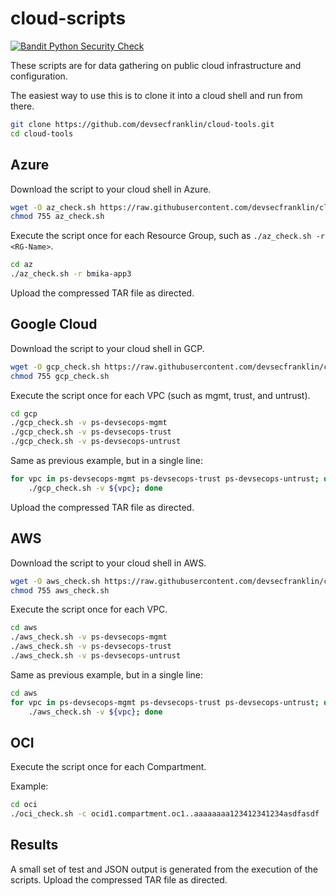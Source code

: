 # cloud-scripts

[![Bandit Python Security Check](https://github.com/devsecfranklin/cloud-tools/actions/workflows/bandit.yml/badge.svg)](https://github.com/devsecfranklin/cloud-tools/actions/workflows/bandit.yml)

These scripts are for data gathering on public cloud infrastructure and configuration.

The easiest way to use this is to clone it into a cloud shell and run from there.

```sh
git clone https://github.com/devsecfranklin/cloud-tools.git
cd cloud-tools
```

## Azure

Download the script to your cloud shell in Azure.

```sh
wget -O az_check.sh https://raw.githubusercontent.com/devsecfranklin/cloud-scripts/main/az/az_check.sh
chmod 755 az_check.sh
```

Execute the script once for each Resource Group, such as `./az_check.sh -r <RG-Name>`.

```sh
cd az
./az_check.sh -r bmika-app3
```

Upload the compressed TAR file as directed.

## Google Cloud

Download the script to your cloud shell in GCP.

```sh
wget -O gcp_check.sh https://raw.githubusercontent.com/devsecfranklin/cloud-scripts/main/gcp/gcp_check.sh
chmod 755 gcp_check.sh
```

Execute the script once for each VPC (such as mgmt, trust, and untrust).

```sh
cd gcp
./gcp_check.sh -v ps-devsecops-mgmt
./gcp_check.sh -v ps-devsecops-trust
./gcp_check.sh -v ps-devsecops-untrust
```

Same as previous example, but in a single line:

```sh
for vpc in ps-devsecops-mgmt ps-devsecops-trust ps-devsecops-untrust; do \
    ./gcp_check.sh -v ${vpc}; done
```

Upload the compressed TAR file as directed.

## AWS

Download the script to your cloud shell in AWS.

```sh
wget -O aws_check.sh https://raw.githubusercontent.com/devsecfranklin/cloud-scripts/main/aws/aws_check.sh
chmod 755 aws_check.sh
```

Execute the script once for each VPC.

```sh
cd aws
./aws_check.sh -v ps-devsecops-mgmt
./aws_check.sh -v ps-devsecops-trust
./aws_check.sh -v ps-devsecops-untrust
```

Same as previous example, but in a single line:

```sh
cd aws
for vpc in ps-devsecops-mgmt ps-devsecops-trust ps-devsecops-untrust; do \
    ./aws_check.sh -v ${vpc}; done
```

## OCI

Execute the script once for each Compartment.

Example:

```sh
cd oci
./oci_check.sh -c ocid1.compartment.oc1..aaaaaaaa123412341234asdfasdf
```

## Results

A small set of test and JSON output is generated from the execution of the
scripts. Upload the compressed TAR file as directed.
